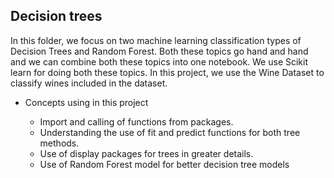 ## Decision trees

In this folder, we focus on two machine learning classification types of Decision Trees and Random Forest. Both these topics go hand and hand and we can combine both these topics into one notebook. We use Scikit learn for doing both these topics. In this project, we use the Wine Dataset to classify wines included in the dataset. 

<ul>
<li>Concepts using in this project </li>
<ul>
<li>Import and calling of functions from packages. </li>
<li>Understanding the use of fit and predict functions for both tree methods.</li>
<li>Use of display packages for trees in greater details. </li>
<li>Use of Random Forest model for better decision tree models</li>
</ul>
</ul>